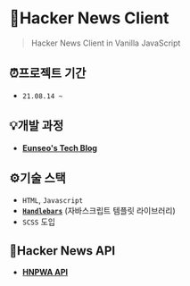 # 📰Hacker News Client
> Hacker News Client in Vanilla JavaScript

## ⏰프로젝트 기간
- `21.08.14 ~`

## 💡개발 과정
- **[Eunseo's Tech Blog](https://eunseokim.tistory.com/category/%ED%86%A0%EC%9D%B4%20%ED%94%84%EB%A1%9C%EC%A0%9D%ED%8A%B8/Hacker%20News%20Client)**

## ⚙기술 스택
- `HTML`, `Javascript`
- **[`Handlebars`](https://handlebarsjs.com/)** (자바스크립트 템플릿 라이브러리)
- `SCSS` 도입

## 🔗Hacker News API
- **[HNPWA API](https://github.com/tastejs/hacker-news-pwas/blob/master/docs/api.md)**
